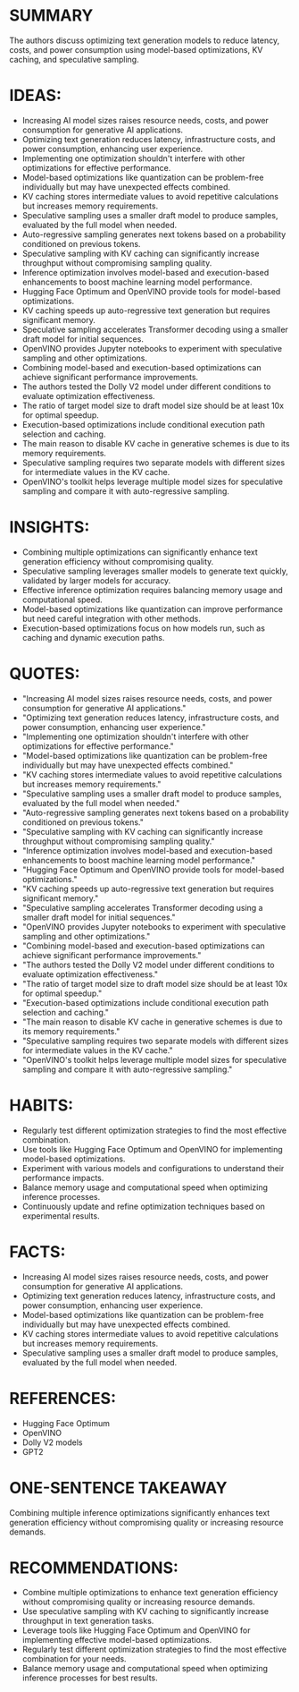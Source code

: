 # SUMMARY
The authors discuss optimizing text generation models to reduce latency, costs, and power consumption using model-based optimizations, KV caching, and speculative sampling.

# IDEAS:
- Increasing AI model sizes raises resource needs, costs, and power consumption for generative AI applications.
- Optimizing text generation reduces latency, infrastructure costs, and power consumption, enhancing user experience.
- Implementing one optimization shouldn't interfere with other optimizations for effective performance.
- Model-based optimizations like quantization can be problem-free individually but may have unexpected effects combined.
- KV caching stores intermediate values to avoid repetitive calculations but increases memory requirements.
- Speculative sampling uses a smaller draft model to produce samples, evaluated by the full model when needed.
- Auto-regressive sampling generates next tokens based on a probability conditioned on previous tokens.
- Speculative sampling with KV caching can significantly increase throughput without compromising sampling quality.
- Inference optimization involves model-based and execution-based enhancements to boost machine learning model performance.
- Hugging Face Optimum and OpenVINO provide tools for model-based optimizations.
- KV caching speeds up auto-regressive text generation but requires significant memory.
- Speculative sampling accelerates Transformer decoding using a smaller draft model for initial sequences.
- OpenVINO provides Jupyter notebooks to experiment with speculative sampling and other optimizations.
- Combining model-based and execution-based optimizations can achieve significant performance improvements.
- The authors tested the Dolly V2 model under different conditions to evaluate optimization effectiveness.
- The ratio of target model size to draft model size should be at least 10x for optimal speedup.
- Execution-based optimizations include conditional execution path selection and caching.
- The main reason to disable KV cache in generative schemes is due to its memory requirements.
- Speculative sampling requires two separate models with different sizes for intermediate values in the KV cache.
- OpenVINO's toolkit helps leverage multiple model sizes for speculative sampling and compare it with auto-regressive sampling.

# INSIGHTS:
- Combining multiple optimizations can significantly enhance text generation efficiency without compromising quality.
- Speculative sampling leverages smaller models to generate text quickly, validated by larger models for accuracy.
- Effective inference optimization requires balancing memory usage and computational speed.
- Model-based optimizations like quantization can improve performance but need careful integration with other methods.
- Execution-based optimizations focus on how models run, such as caching and dynamic execution paths.

# QUOTES:
- "Increasing AI model sizes raises resource needs, costs, and power consumption for generative AI applications."
- "Optimizing text generation reduces latency, infrastructure costs, and power consumption, enhancing user experience."
- "Implementing one optimization shouldn't interfere with other optimizations for effective performance."
- "Model-based optimizations like quantization can be problem-free individually but may have unexpected effects combined."
- "KV caching stores intermediate values to avoid repetitive calculations but increases memory requirements."
- "Speculative sampling uses a smaller draft model to produce samples, evaluated by the full model when needed."
- "Auto-regressive sampling generates next tokens based on a probability conditioned on previous tokens."
- "Speculative sampling with KV caching can significantly increase throughput without compromising sampling quality."
- "Inference optimization involves model-based and execution-based enhancements to boost machine learning model performance."
- "Hugging Face Optimum and OpenVINO provide tools for model-based optimizations."
- "KV caching speeds up auto-regressive text generation but requires significant memory."
- "Speculative sampling accelerates Transformer decoding using a smaller draft model for initial sequences."
- "OpenVINO provides Jupyter notebooks to experiment with speculative sampling and other optimizations."
- "Combining model-based and execution-based optimizations can achieve significant performance improvements."
- "The authors tested the Dolly V2 model under different conditions to evaluate optimization effectiveness."
- "The ratio of target model size to draft model size should be at least 10x for optimal speedup."
- "Execution-based optimizations include conditional execution path selection and caching."
- "The main reason to disable KV cache in generative schemes is due to its memory requirements."
- "Speculative sampling requires two separate models with different sizes for intermediate values in the KV cache."
- "OpenVINO's toolkit helps leverage multiple model sizes for speculative sampling and compare it with auto-regressive sampling."

# HABITS:
- Regularly test different optimization strategies to find the most effective combination.
- Use tools like Hugging Face Optimum and OpenVINO for implementing model-based optimizations.
- Experiment with various models and configurations to understand their performance impacts.
- Balance memory usage and computational speed when optimizing inference processes.
- Continuously update and refine optimization techniques based on experimental results.

# FACTS:
- Increasing AI model sizes raises resource needs, costs, and power consumption for generative AI applications.
- Optimizing text generation reduces latency, infrastructure costs, and power consumption, enhancing user experience.
- Model-based optimizations like quantization can be problem-free individually but may have unexpected effects combined.
- KV caching stores intermediate values to avoid repetitive calculations but increases memory requirements.
- Speculative sampling uses a smaller draft model to produce samples, evaluated by the full model when needed.

# REFERENCES:
- Hugging Face Optimum
- OpenVINO
- Dolly V2 models
- GPT2

# ONE-SENTENCE TAKEAWAY
Combining multiple inference optimizations significantly enhances text generation efficiency without compromising quality or increasing resource demands.

# RECOMMENDATIONS:
- Combine multiple optimizations to enhance text generation efficiency without compromising quality or increasing resource demands.
- Use speculative sampling with KV caching to significantly increase throughput in text generation tasks.
- Leverage tools like Hugging Face Optimum and OpenVINO for implementing effective model-based optimizations.
- Regularly test different optimization strategies to find the most effective combination for your needs.
- Balance memory usage and computational speed when optimizing inference processes for best results.
